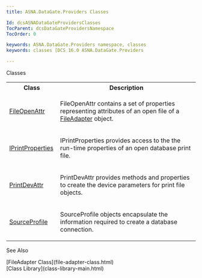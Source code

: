```yaml
---
title: ASNA.DataGate.Providers Classes

Id: dcsASNADataGateProvidersClasses
TocParent: dcsDataGateProvidersNamespace
TocOrder: 0

keywords: ASNA.DataGate.Providers namespace, classes
keywords: classes [DCS 16.0 ASNA.DataGate.Providers

---
```


Classes

<table class="dtTABLE" id="Table2" x-use-null-cells="x-use-null-cells" style="border-spacing: 0px;     x-cell-content-align: Top" cellspacing="0">
          <colgroup span="1">
            <col span="1" style="WIDTH: 10%" />
            <col span="1" style="WIDTH: 70%" />
          </colgroup>
          <tr>
            <th colspan="1" rowspan="1">
							Class</th>
            <th colspan="1" rowspan="1">
							Description</th>
          </tr>
          <tr>
            <td colspan="1" rowspan="1">

[FileOpenAttr](file-open-attr-class.html) 
</td>
            <td colspan="1" rowspan="1">

<span>FileOpenAttr</span> contains a set of properties representing attributes of an open file of a [ FileAdapter](file-adapter-class.html) object. 
</td>
          </tr>
          <tr>
            <td colspan="1" rowspan="1">

[IPrintProperties](iprint-properties-class.html) 
</td>
            <td colspan="1" rowspan="1">

IPrintProperties provides access to the the run-time properties of an open database print file.
</td>
          </tr>
          <tr>
            <td colspan="1" rowspan="1">

[PrintDevAttr](print-dev-attr-class.html) 
</td>
            <td colspan="1" rowspan="1">

<span>PrintDevAttr</span> provides methods and properties to create the device parameters for print file objects.
</td>
          </tr>
          <tr>
            <td colspan="1" rowspan="1">

[ SourceProfile](source-profile-class.html) 
</td>
            <td colspan="1" rowspan="1">

SourceProfile objects encapsulate the information required to create a database connection.
</td>
          </tr>
</table>

See Also

<dl />
      [FileAdapter Class](file-adapter-class.html)
      <br />
      [Class Library](class-library-main.html)

